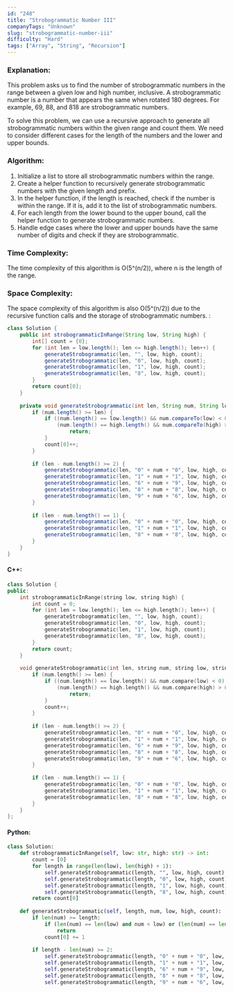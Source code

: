 ```yaml
---
id: "248"
title: "Strobogrammatic Number III"
companyTags: "Unknown"
slug: "strobogrammatic-number-iii"
difficulty: "Hard"
tags: ["Array", "String", "Recursion"]
---
```


### Explanation:
This problem asks us to find the number of strobogrammatic numbers in the range between a given low and high number, inclusive. A strobogrammatic number is a number that appears the same when rotated 180 degrees. For example, 69, 88, and 818 are strobogrammatic numbers.

To solve this problem, we can use a recursive approach to generate all strobogrammatic numbers within the given range and count them. We need to consider different cases for the length of the numbers and the lower and upper bounds.

### Algorithm:
1. Initialize a list to store all strobogrammatic numbers within the range.
2. Create a helper function to recursively generate strobogrammatic numbers with the given length and prefix.
3. In the helper function, if the length is reached, check if the number is within the range. If it is, add it to the list of strobogrammatic numbers.
4. For each length from the lower bound to the upper bound, call the helper function to generate strobogrammatic numbers.
5. Handle edge cases where the lower and upper bounds have the same number of digits and check if they are strobogrammatic.

### Time Complexity:
The time complexity of this algorithm is O(5^(n/2)), where n is the length of the range.

### Space Complexity:
The space complexity of this algorithm is also O(5^(n/2)) due to the recursive function calls and the storage of strobogrammatic numbers.
:
```java
class Solution {
    public int strobogrammaticInRange(String low, String high) {
        int[] count = {0};
        for (int len = low.length(); len <= high.length(); len++) {
            generateStrobogrammatic(len, "", low, high, count);
            generateStrobogrammatic(len, "0", low, high, count);
            generateStrobogrammatic(len, "1", low, high, count);
            generateStrobogrammatic(len, "8", low, high, count);
        }
        return count[0];
    }
    
    private void generateStrobogrammatic(int len, String num, String low, String high, int[] count) {
        if (num.length() >= len) {
            if ((num.length() == low.length() && num.compareTo(low) < 0) ||
                (num.length() == high.length() && num.compareTo(high) > 0)) {
                    return;
            }
            count[0]++;
        }
        
        if (len - num.length() >= 2) {
            generateStrobogrammatic(len, "0" + num + "0", low, high, count);
            generateStrobogrammatic(len, "1" + num + "1", low, high, count);
            generateStrobogrammatic(len, "6" + num + "9", low, high, count);
            generateStrobogrammatic(len, "8" + num + "8", low, high, count);
            generateStrobogrammatic(len, "9" + num + "6", low, high, count);
        }
        
        if (len - num.length() == 1) {
            generateStrobogrammatic(len, "0" + num + "0", low, high, count);
            generateStrobogrammatic(len, "1" + num + "1", low, high, count);
            generateStrobogrammatic(len, "8" + num + "8", low, high, count);
        }
    }
}
```

#### C++:
```cpp
class Solution {
public:
    int strobogrammaticInRange(string low, string high) {
        int count = 0;
        for (int len = low.length(); len <= high.length(); len++) {
            generateStrobogrammatic(len, "", low, high, count);
            generateStrobogrammatic(len, "0", low, high, count);
            generateStrobogrammatic(len, "1", low, high, count);
            generateStrobogrammatic(len, "8", low, high, count);
        }
        return count;
    }
    
    void generateStrobogrammatic(int len, string num, string low, string high, int& count) {
        if (num.length() >= len) {
            if ((num.length() == low.length() && num.compare(low) < 0) ||
                (num.length() == high.length() && num.compare(high) > 0)) {
                    return;
            }
            count++;
        }
        
        if (len - num.length() >= 2) {
            generateStrobogrammatic(len, "0" + num + "0", low, high, count);
            generateStrobogrammatic(len, "1" + num + "1", low, high, count);
            generateStrobogrammatic(len, "6" + num + "9", low, high, count);
            generateStrobogrammatic(len, "8" + num + "8", low, high, count);
            generateStrobogrammatic(len, "9" + num + "6", low, high, count);
        }
        
        if (len - num.length() == 1) {
            generateStrobogrammatic(len, "0" + num + "0", low, high, count);
            generateStrobogrammatic(len, "1" + num + "1", low, high, count);
            generateStrobogrammatic(len, "8" + num + "8", low, high, count);
        }
    }
};
```

#### Python:
```python
class Solution:
    def strobogrammaticInRange(self, low: str, high: str) -> int:
        count = [0]
        for length in range(len(low), len(high) + 1):
            self.generateStrobogrammatic(length, "", low, high, count)
            self.generateStrobogrammatic(length, "0", low, high, count)
            self.generateStrobogrammatic(length, "1", low, high, count)
            self.generateStrobogrammatic(length, "8", low, high, count)
        return count[0]
    
    def generateStrobogrammatic(self, length, num, low, high, count):
        if len(num) >= length:
            if (len(num) == len(low) and num < low) or (len(num) == len(high) and num > high):
                return
            count[0] += 1
        
        if length - len(num) >= 2:
            self.generateStrobogrammatic(length, "0" + num + "0", low, high, count)
            self.generateStrobogrammatic(length, "1" + num + "1", low, high, count)
            self.generateStrobogrammatic(length, "6" + num + "9", low, high, count)
            self.generateStrobogrammatic(length, "8" + num + "8", low, high, count)
            self.generateStrobogrammatic(length, "9" + num + "6", low, high, count
